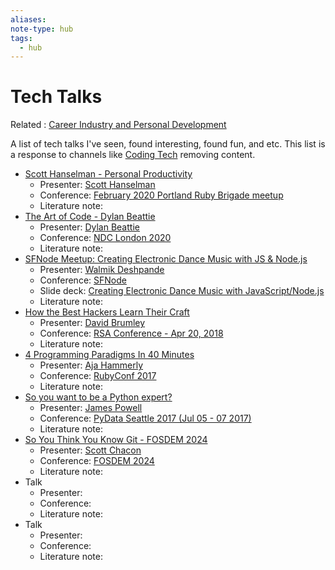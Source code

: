 ```yaml
---
aliases:
note-type: hub
tags:
  - hub
---
```


# Tech Talks

Related : [Career Industry and Personal Development](Career%20Industry%20and%20Personal%20Development.md)

A list of tech talks I've seen, found interesting, found fun, and etc.
This list is a response to channels like [Coding Tech](https://www.youtube.com/@CodingTech) removing
content.

- [Scott Hanselman - Personal Productivity](https://youtu.be/RpH6IPhyh7I?si=RyZOYWYax4QmPsxZ)
  - Presenter: [Scott Hanselman](https://www.hanselman.com/)
  - Conference: [February 2020 Portland Ruby Brigade meetup](https://www.meetup.com/portland-ruby-brigade/)
  - Literature note:
- [The Art of Code - Dylan Beattie](https://youtu.be/6avJHaC3C2U?si=nE3uuLq2rh3tXJJY)
  - Presenter: [Dylan Beattie](https://dylanbeattie.net/)
  - Conference: [NDC London 2020](https://ndclondon.com/)
  - Literature note:
- [SFNode Meetup: Creating Electronic Dance Music with JS & Node.js](https://www.youtube.com/watch?v=iwuZzp_ZnLo&ab_channel=SFNode)
  - Presenter: [Walmik Deshpande](https://walmik.com/)
  - Conference: [SFNode](https://www.meetup.com/sfnode/)
  - Slide deck: [Creating Electronic Dance Music with JavaScript/Node.js](https://speakerdeck.com/walmik/node-dot-js)
  - Literature note:
- [How the Best Hackers Learn Their Craft](https://www.youtube.com/watch?v=6vj96QetfTg&ab_channel=RSAConference)
  - Presenter: [David Brumley](https://www.rsaconference.com/experts/david-brumley)
  - Conference: [RSA Conference - Apr 20, 2018](https://www.rsaconference.com/library/presentation/usa/2018/how-the-best-hackers-learn-their-craft-2)
  - Literature note:
- [4 Programming Paradigms In 40 Minutes](https://www.youtube.com/watch?v=3TBq__oKUzk&ab_channel=Confreaks)
  - Presenter: [Aja Hammerly](https://medium.com/@thagomizer)
  - Conference: [RubyConf 2017](https://www.rubyconf.org.au/2017)
  - Literature note:
- [So you want to be a Python expert?](https://www.youtube.com/watch?v=cKPlPJyQrt4&t=0s&ab_channel=PyData)
  - Presenter: [James Powell](https://www.dontusethiscode.com/#services)
  - Conference: [PyData Seattle 2017 (Jul 05 - 07 2017)](https://pydata.org/)
  - Literature note:
- [So You Think You Know Git - FOSDEM 2024](https://www.youtube.com/watch?v=aolI_Rz0ZqY&ab_channel=GitButler)
  - Presenter: [Scott Chacon](https://scottchacon.com/)
  - Conference: [FOSDEM 2024](https://fosdem.org/2024/)
  - Literature note:
- Talk
  - Presenter:
  - Conference:
  - Literature note:
- Talk
  - Presenter:
  - Conference:
  - Literature note:

<!---

- Talk
    - Presenter:
    - Conference:
    - Literature note:

--->
